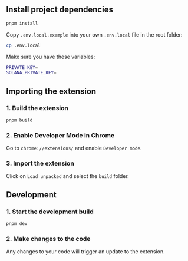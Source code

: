 ## Install project dependencies

```bash
pnpm install
```

Copy `.env.local.example` into your own `.env.local` file in the root folder:

```bash
cp .env.local
```

Make sure you have these variables:

```bash
PRIVATE_KEY=
SOLANA_PRIVATE_KEY=
```

## Importing the extension

### 1. Build the extension

```bash
pnpm build
```

### 2. Enable Developer Mode in Chrome

Go to `chrome://extensions/` and enable `Developer mode`.

### 3. Import the extension

Click on `Load unpacked` and select the `build` folder.

## Development

### 1. Start the development build

```bash
pnpm dev
```

### 2. Make changes to the code

Any changes to your code will trigger an update to the extension.
